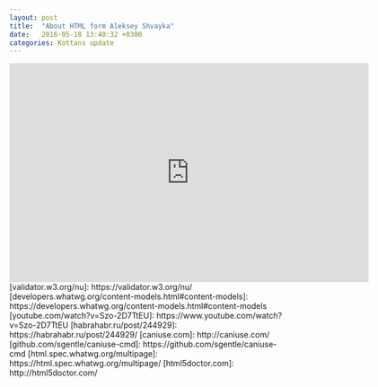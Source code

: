 ```yaml
---
layout: post
title:  "About HTML form Aleksey Shvayka"
date:   2016-05-18 13:40:32 +0300
categories: Kottans update
---
```


<iframe width="640" height="390" src="https://www.youtube.com/embed/Y7-0yo4KCVk" frameborder="0" allowfullscreen></iframe>
[validator.w3.org/nu]: https://validator.w3.org/nu/
[developers.whatwg.org/content-models.html#content-models]: https://developers.whatwg.org/content-models.html#content-models
[youtube.com/watch?v=Szo-2D7TtEU]: https://www.youtube.com/watch?v=Szo-2D7TtEU
[habrahabr.ru/post/244929]: https://habrahabr.ru/post/244929/
[caniuse.com]: http://caniuse.com/
[github.com/sgentle/caniuse-cmd]: https://github.com/sgentle/caniuse-cmd
[html.spec.whatwg.org/multipage]: https://html.spec.whatwg.org/multipage/
[html5doctor.com]: http://html5doctor.com/